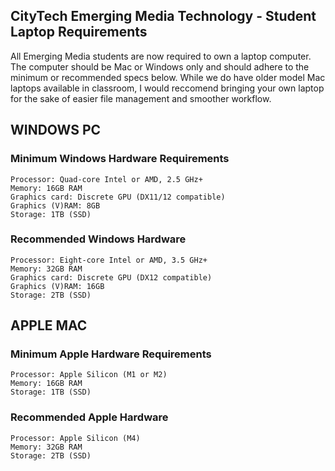 ## CityTech Emerging Media Technology - Student Laptop Requirements
All Emerging Media students are now required to own a laptop computer. The computer should be Mac or Windows only and should adhere to the minimum or recommended specs below. While we do have older model Mac laptops available in classroom, I would reccomend bringing your own laptop for the sake of easier file management and smoother workflow. 

## WINDOWS PC
### Minimum Windows Hardware Requirements
	Processor: Quad-core Intel or AMD, 2.5 GHz+
	Memory: 16GB RAM
	Graphics card: Discrete GPU (DX11/12 compatible)
	Graphics (V)RAM: 8GB
	Storage: 1TB (SSD)

### Recommended Windows Hardware
	Processor: Eight-core Intel or AMD, 3.5 GHz+
	Memory: 32GB RAM
	Graphics card: Discrete GPU (DX12 compatible)
	Graphics (V)RAM: 16GB
	Storage: 2TB (SSD)

## APPLE MAC
	
### Minimum Apple Hardware Requirements
	Processor: Apple Silicon (M1 or M2)
	Memory: 16GB RAM
	Storage: 1TB (SSD)
	
### Recommended Apple Hardware
	Processor: Apple Silicon (M4)
	Memory: 32GB RAM
	Storage: 2TB (SSD)
